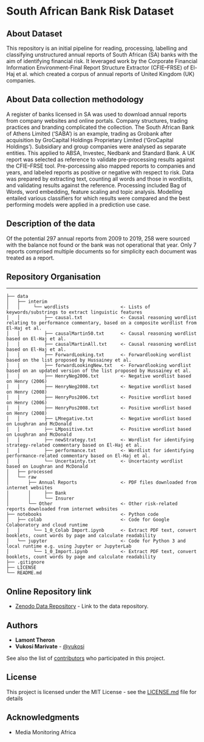 # South African Bank Risk Dataset

## About Dataset

This repository is an initial pipeline for reading, processing, labelling and classifying unstructured annual reports of South
African (SA) banks with the aim of identifying financial risk. It leveraged work by the Corporate Financial Information Environment-Final Report Structure Extractor (CFIE–FRSE) of El-Haj et al. which created a corpus of annual reports of United Kingdom (UK) companies.

## About Data collection methodology

A register of banks licensed in SA was used to download annual reports from company websites and online portals.  Company structures, trading practices
and branding complicated the collection. The South African Bank of Athens Limited (‘SABA’) is an example, trading as Grobank after acquisition by GroCapital Holdings Proprietary Limited (‘GroCapital Holdings’). Subsidiary and group companies were analysed as separate entities. This applied to ABSA, Investec, Nedbank and Standard Bank.
A UK report was selected as reference to validate pre-processing results against the CFIE–FRSE tool. Pre-porcessing also mapped reports to companies and years, and labeled reports as positive or negative with respect to risk. Data was prepared by extracting text, counting all words and those in wordlists, and validating results against the reference. Processing included Bag of Words, word embedding, feature scaling and topic analysis. Modelling entailed various classifiers for which results were compared and the best performing models were applied in a prediction use case.

## Description of the data

Of the potential 297 annual reports from 2009 to 2019, 258 were sourced with the balance not found or the bank was not operational that year. Only 7 reports comprised multiple documents so for simplicity each document was treated as a report.

## Repository Organisation
------------
    ├── data
    │   ├── interim
    │   │     └── wordlists                   <- Lists of keywords/substrings to extract linguistic features
    │   │         ├── causal.txt              <- Causal reasoning wordlist relating to performance commentary, based on a composite wordlist from El-Haj et al.
    │   │         ├── causalMartin50.txt      <- Causal reasoning wordlist based on El-Haj et al.
    │   │         ├── causalMartinAll.txt     <- Causal reasoning wordlist based on El-Haj et al.
    │   │         ├── ForwardLooking.txt      <- Forwardlooking wordlist based on the list proposed by Hussainey et al.
    │   │         ├── forwardLookingNew.txt   <- Forwardlooking wordlist based on an updated version of the list proposed by Hussainey et al.
    │   │         ├── HenryNeg2006.txt        <- Negative wordlist based on Henry (2006)
    │   │         ├── HenryNeg2008.txt        <- Negative wordlist based on Henry (2008)
    │   │         ├── HenryPos2006.txt        <- Positive wordlist based on Henry (2006)
    │   │         ├── HenryPos2008.txt        <- Positive wordlist based on Henry (2008)
    │   │         ├── LMnegative.txt          <- Negative wordlist based on Loughran and McDonald
    │   │         ├── LMpositive.txt          <- Positive wordlist based on Loughran and McDonald
    │   │         ├── newStrategy.txt         <- Wordlist for identifying strategy-related commentary based on El-Haj et al.
    │   │         ├── performance.txt         <- Wordlist for identifying performance-related commentary based on El-Haj et al.
    │   │         └── Uncertainty.txt         <- Uncertainty wordlist based on Loughran and McDonald
    │   ├── processed
    │   └── raw
    │       ├── Annual Reports                <- PDF files downloaded from internet websites
    │       │     ├── Bank
    │       │     └── Insurer
    │       └── Other                         <- Other risk-related reports downloaded from internet websites
    ├── notebooks                             <- Python code
    │   ├── colab                             <- Code for Google Colaboratory and cloud runtime
    │   │     └── 1_0_Colab Import.ipynb      <- Extract PDF text, convert booklets, count words by page and calculate readability
    │   └── jupyter                           <- Code for Python 3 and local runtime e.g. using Jupyter or JupyterLab
    │         └── 1_0_Import.ipynb            <- Extract PDF text, convert booklets, count words by page and calculate readability
    ├── .gitignore
    ├── LICENSE
    └── README.md

## Online Repository link

* [Zenodo Data Repository](https://doi.org/10.5281/zenodo.4682843) - Link to the data repository.

## Authors

* **Lamont Theron** 
* **Vukosi Marivate** - [@vukosi](https://twitter.com/vukosi)

See also the list of [contributors](https://github.com/your/project/contributors) who participated in this project.

## License
This project is licensed under the MIT License - see the [LICENSE.md](LICENSE.md) file for details

## Acknowledgments
* Media Monitoring Africa
